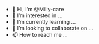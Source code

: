 
- 👋 Hi, I’m @Milly-care
- 👀 I’m interested in ...
- 🌱 I’m currently learning ...
- 💞️ I’m looking to collaborate on ...
- 📫 How to reach me ...

<!---
Milly-care/Milly-care is a ✨ special ✨ repository because its `README.md` (this file) appears on your GitHub profile.
You can click the Preview link to take a look at your changes.
--->
